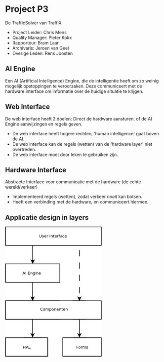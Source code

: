 Project P3
==========
De TrafficSolver van TraffiX

* Project Leider:  Chris Mens
* Quality Manager: Pieter Kokx
* Rapporteur:      Bram Laar
* Archivaris:      Jeroen van Geel
* Overige Leden:   Rens Joosten

AI Engine
---------
Een AI (Artificial Intelligence) Engine, die de intelligentie heeft om zo weinig mogelijk opstoppingen te veroorzaken. Deze communiceert met de hardware interface om informatie over de huidige situatie te krijgen.


Web Interface
-------------
De web interface heeft 2 doelen: Direct de hardware aansturen, of de AI Engine aanwijzingen en regels geven.

- De web interface heeft hogere rechten, 'human intelligence' gaat boven de AI.
- De web interface kan de regels (wetten) van de 'hardware layer' niet overtreden.
- De web interface moet door leken te gebruiken zijn.


Hardware Interface
------------------
Abstracte Interface voor communicatie met de hardware (de echte wereld/verkeer)

- Implementeerd regels (wetten), zodat verkeer *nooit* kan botsen.
- Heeft een verbinding met de hardware, en communiceert hiermee.

Applicatie design in layers
---------------------------
![Applicatie design in layers](http://github.com/kokx/fhict-proftaak3/raw/master/layers.png)
